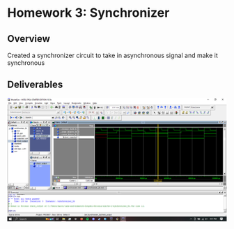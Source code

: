 # Homework 3: Synchronizer

## Overview
Created a synchronizer circuit to take in asynchronous signal and make it synchronous

## Deliverables
![Deliverable for HW-3: Verification of Synchronizer](assets/hw-3.png)
